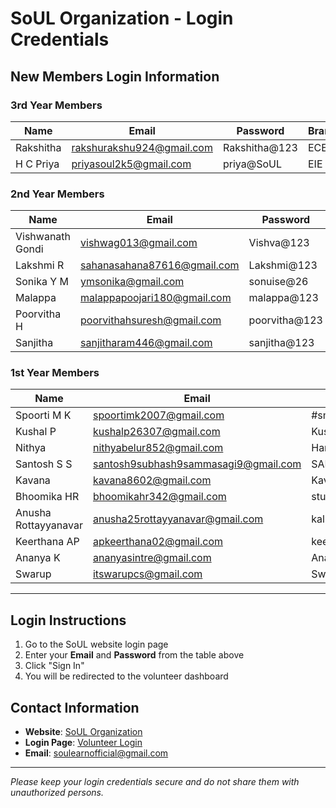 # SoUL Organization - Login Credentials

## New Members Login Information

### 3rd Year Members

| Name      | Email                     | Password      | Branch |
| --------- | ------------------------- | ------------- | ------ |
| Rakshitha | rakshurakshu924@gmail.com | Rakshitha@123 | ECE    |
| H C Priya | priyasoul2k5@gmail.com    | priya@SoUL    | EIE    |

### 2nd Year Members

| Name             | Email                       | Password      | Branch |
| ---------------- | --------------------------- | ------------- | ------ |
| Vishwanath Gondi | vishwag013@gmail.com        | Vishva@123    | CSE    |
| Lakshmi R        | sahanasahana87616@gmail.com | Lakshmi@123   | ISE    |
| Sonika Y M       | ymsonika@gmail.com          | sonuise@26    | ISE    |
| Malappa          | malappapoojari180@gmail.com | malappa@123   | EEE    |
| Poorvitha H      | poorvithahsuresh@gmail.com  | poorvitha@123 | EEE    |
| Sanjitha         | sanjitharam446@gmail.com    | sanjitha@123  | ISE    |

### 1st Year Members

| Name                 | Email                                | Password         | Branch     |
| -------------------- | ------------------------------------ | ---------------- | ---------- |
| Spoorti M K          | spoortimk2007@gmail.com              | #smk@2007        | Mechanical |
| Kushal P             | kushalp26307@gmail.com               | Kushal@123       | Mechanical |
| Nithya               | nithyabelur852@gmail.com             | Hare krishna     | Civil      |
| Santosh S S          | santosh9subhash9sammasagi9@gmail.com | SANTU@123        | EEE        |
| Kavana               | kavana8602@gmail.com                 | Kavanlishu3112   | CSBS       |
| Bhoomika HR          | bhoomikahr342@gmail.com              | student          | CSBS       |
| Anusha Rottayyanavar | anusha25rottayyanavar@gmail.com      | kalki527         | EEE        |
| Keerthana AP         | apkeerthana02@gmail.com              | keer2007         | CSBS       |
| Ananya K             | ananyasintre@gmail.com               | Ananya@123       | CS         |
| Swarup               | itswarupcs@gmail.com                 | Swarupshetty2007 | Mechanical |

---

## Login Instructions

1. Go to the SoUL website login page
2. Enter your **Email** and **Password** from the table above
3. Click "Sign In"
4. You will be redirected to the volunteer dashboard

## Contact Information

- **Website**: [SoUL Organization](index.html)
- **Login Page**: [Volunteer Login](login.html)
- **Email**: soulearnofficial@gmail.com

---

_Please keep your login credentials secure and do not share them with unauthorized persons._
